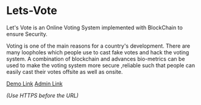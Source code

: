 # Lets-Vote
Let's Vote is an Online Voting System implemented with BlockChain to ensure Security.

Voting is one of the main reasons for a country's development. There are many loopholes which people use to cast fake votes and hack the voting system. A combination of blockchain and advances bio-metrics can be used to make the voting system more secure ,reliable such that people can easily cast their votes offsite as well as onsite.

[Demo Link](https://qusade.com/codeslashes/)
[Admin Link](https://qusade.com/codeslashes/admin.php)

*(Use HTTPS before the URL)*
